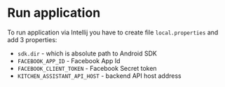 # Run application

To run application via Intellij you have to create file `local.properties` and add 3 properties:
* `sdk.dir` - which is absolute path to Android SDK
* `FACEBOOK_APP_ID` - Facebook App Id
* `FACEBOOK_CLIENT_TOKEN` - Facebook Secret token
* `KITCHEN_ASSISTANT_API_HOST` - backend API host address